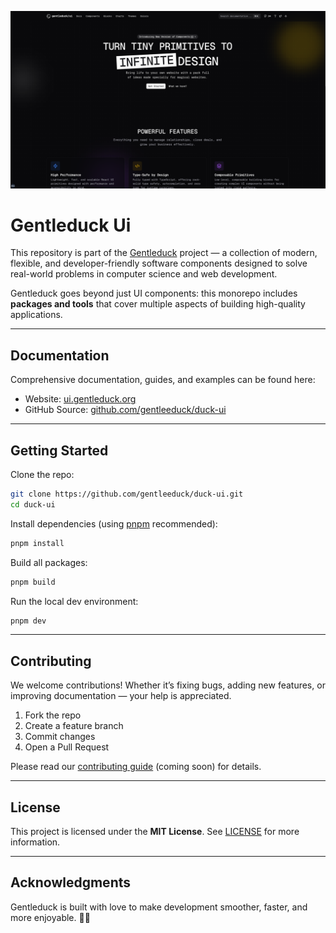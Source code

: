 

<p align="center">
  <img src="./apps/docs/public/og/root.png" alt="Duck UI Logo" width="800"/>
</p>

# Gentleduck Ui

This repository is part of the [Gentleduck](https://ui.gentleduck.org) project — a collection of modern, flexible, and developer-friendly software components designed to solve real-world problems in computer science and web development.

Gentleduck goes beyond just UI components: this monorepo includes **packages and tools** that cover multiple aspects of building high-quality applications.

---

## Documentation

Comprehensive documentation, guides, and examples can be found here:

* Website: [ui.gentleduck.org](https://ui.gentleduck.org)
* GitHub Source: [github.com/gentleeduck/duck-ui](https://github.com/gentleeduck/duck-ui)

---

## Getting Started

Clone the repo:

```bash
git clone https://github.com/gentleeduck/duck-ui.git
cd duck-ui
```

Install dependencies (using [pnpm](https://pnpm.io) recommended):

```bash
pnpm install
```

Build all packages:

```bash
pnpm build
```

Run the local dev environment:

```bash
pnpm dev
```

---

## Contributing

We welcome contributions! Whether it’s fixing bugs, adding new features, or improving documentation — your help is appreciated.

1. Fork the repo
2. Create a feature branch
3. Commit changes
4. Open a Pull Request

Please read our [contributing guide](CONTRIBUTING.md) (coming soon) for details.

---

## License

This project is licensed under the **MIT License**.
See [LICENSE](LICENSE) for more information.

---

## Acknowledgments

Gentleduck is built with love to make development smoother, faster, and more enjoyable. 🦆💛

